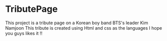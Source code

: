 # TributePage
This project is a tribute page on  a Korean boy band BTS's leader Kim Namjoon 
This tribute is created using Html and css as the languages
I hope you guys likes it !!
